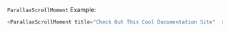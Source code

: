 `ParallaxScrollMoment` Example:

```js
<ParallaxScrollMoment title="Check Out This Cool Documentation Site"  subtitle="Look Familiar? 😂" url="/" color={{background:'#a98282', text:'#fbfbfb'}} />
```
